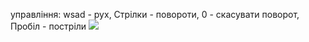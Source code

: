 управління:
wsad - рух, 
Стрілки - повороти, 
0 - скасувати поворот, 
Пробіл - постріли
![](https://i.ibb.co/CJrw2sJ/VID-20200503-110543.gif)
